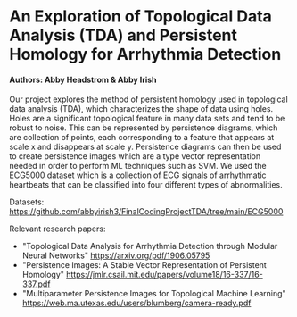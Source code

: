 # An Exploration of Topological Data Analysis (TDA) and Persistent Homology for Arrhythmia Detection 

#### Authors: Abby Headstrom & Abby Irish

Our project explores the method of persistent homology used in topological data analysis (TDA), which characterizes the shape of data using holes. Holes are a significant topological feature in many data sets and tend to be robust to noise. This can be represented by persistence diagrams, which are collection of points, each corresponding to a feature that appears at scale x and disappears at scale y. Persistence diagrams can then be used to create persistence images which are a type vector representation needed in order to perform ML techniques such as SVM. We used the ECG5000 dataset which is a collection of ECG signals of arrhythmatic heartbeats that can be classified into four different types of abnormalities.

Datasets: https://github.com/abbyirish3/FinalCodingProjectTDA/tree/main/ECG5000

Relevant research papers: 
- "Topological Data Analysis for Arrhythmia Detection through Modular Neural Networks" https://arxiv.org/pdf/1906.05795
- "Persistence Images: A Stable Vector Representation of Persistent Homology" https://jmlr.csail.mit.edu/papers/volume18/16-337/16-337.pdf
- "Multiparameter Persistence Images for Topological Machine Learning" https://web.ma.utexas.edu/users/blumberg/camera-ready.pdf
